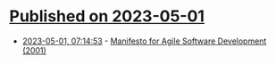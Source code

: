 # [Published on 2023-05-01](index.md)

* [2023-05-01, 07:14:53](https://lobste.rs/s/0uxwnn/manifesto_for_agile_software) - [Manifesto for Agile Software Development (2001)](https://agilemanifesto.org/)
